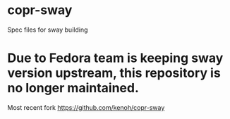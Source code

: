 # copr-sway
Spec files for sway building

# Due to Fedora team is keeping sway version upstream, this repository is no longer maintained.
Most recent fork https://github.com/kenoh/copr-sway
